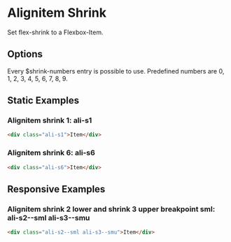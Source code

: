 # Alignitem Shrink

Set flex-shrink to a Flexbox-Item.

## Options

Every \$shrink-numbers entry is possible to use. Predefined numbers are 0, 1, 2, 3, 4, 5, 6, 7, 8, 9.

## Static Examples

### Alignitem shrink 1: **ali-s1**

```html
<div class="ali-s1">Item</div>
```

### Alignitem shrink 6: **ali-s6**

```html
<div class="ali-s6">Item</div>
```

## Responsive Examples

### Alignitem shrink 2 lower and shrink 3 upper breakpoint sml: **ali-s2--sml ali-s3--smu**

```html
<div class="ali-s2--sml ali-s3--smu">Item</div>
```
